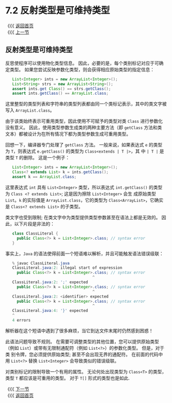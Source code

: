 # 7.2 反射类型是可维持类型

《《《 [返回首页](../../)   
 《《《 [上一节](7.1-fan-she-de-fan-xing.md)

## 反射类型是可维持类型

反思使程序可以使用物化类型信息。 因此，必要的是，每个类别标记对应于可确定类型。 如果您尝试反映参数化类型，则会获得相应原始类型的指定信息：

```java
   List<Integer> ints = new ArrayList<Integer>();
   List<String> strs = new ArrayList<String>();
   assert ints.get Class() == strs.getClass();
   assert ints.getClass() == ArrayList.class;
```

这里整型的类型列表和字符串的类型列表都由同一个类标记表示，其中的类文字被写入 `ArrayList.class`。

由于该类始终表示可重用类型，因此使用不可赋予的类型对类 `Class` 进行参数化没有意义。 因此，使用类型参数生成类的两种主要方法（即 `getClass` 方法和类 文本）都被设计为在所有情况下都为类型参数生成可重用类型。

回想一下，编译器专门处理了 `getClass` 方法。 一般来说，如果表达式 `e` 的类型为 `T`，则表达式 `e.getClass()` 的类型为 `Class<extends | T |>`，其 中 `| T |` 是类型 `T` 的删除。 这是一个例子：

```java
   List<Integer> ints = new ArrayList<Integer>();
   Class<? extends List> k = ints.getClass();
   assert k == ArrayList.class;
```

这里表达式 `int` 具有 `List<Integer>` 类型，所以表达式 `int.getClass()` 的类型为 `Class <? extends List>`; 这是因为擦除 `List<Integer>` 会生 成原始类型 `List`。`k` 的实际值是 `ArrayList.class`，它的类型为 `Class<ArrayList>`，它确实是 `Class<? extends List>` 的子类型。

类文字也受到限制; 在类文字中为类型提供类型参数甚至在语法上都是无效的。 因此，以下片段是非法的：

```java
   class ClassLiteral {
     public Class<?> k = List<Integer>.class; // syntax error
   }
```

事实上，`Java` 的语法使得前面一个短语难以解析，并且可能触发语法错误级联：

```java
   % javac ClassLiteral.java
   ClassLiteral.java:2: illegal start of expression
     public Class<?> k = List<Integer>.class; // syntax error
                                      ^
   ClassLiteral.java:2: ';' expected
     public Class<?> k = List<Integer>.class; // syntax error
                                      ^
   ClassLiteral.java:2: <identifier> expected
     public Class<?> k = List<Integer>.class; // syntax error
                                      ^
   ClassLiteral.java:4: '}' expected
   ^
   4 errors
```

解析器在这个短语中遇到了很多麻烦，当它到达文件末尾时仍然感到困惑！

此语法问题导致不规则。 在需要可调整类型的其他位置，您可以提供原始类型（例如 `List`）或带有无限制通配符（例如 `List<?>`）的参数化类型。 但是，对于类 别令牌，您必须提供原始类型; 甚至不会出现无界的通配符。 在前面的代码中用 `List<?>` 替换 `List<Integer>` 会导致类似的错误级联。

对类别标记的限制导致一个有用的属性。 无论何处出现类型为 `Class<T>` 的类型，类型 `T` 都应该是可重用的类型。 对于 `T[]` 形式的类型也是如此.

《《《 [下一节](7.3-dui-yuan-shi-lei-xing-de-fan-si.md)   
 《《《 [返回首页](../../)

